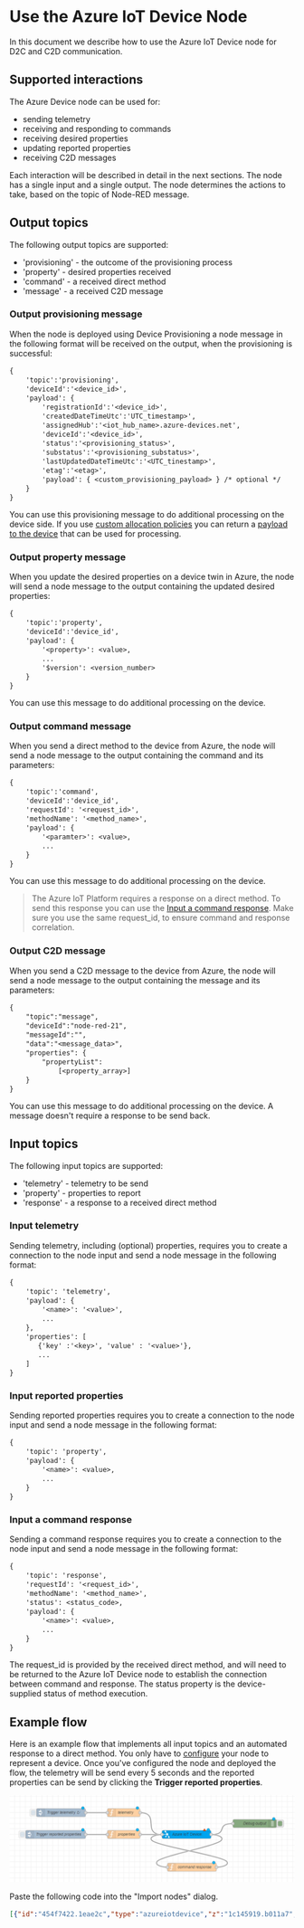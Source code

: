 # Use the Azure IoT Device Node
In this document we describe how to use the Azure IoT Device node for D2C and C2D communication.

## Supported interactions
The Azure Device node can be used for:
- sending telemetry
- receiving and responding to commands
- receiving desired properties
- updating reported properties
- receiving C2D messages

Each interaction will be described in detail in the next sections. The node has a single input and a single output. The node determines the actions to take, based on the topic of Node-RED message.

## Output topics
The following output topics are supported:
- 'provisioning' - the outcome of the provisioning process
- 'property' - desired properties received
- 'command' - a received direct method
- 'message' - a received C2D message

### Output provisioning message
When the node is deployed using Device Provisioning a node message in the following format will be received on the output, when the provisioning is successful:

```
{
    'topic':'provisioning',
    'deviceId':'<device_id>',
    'payload': {
        'registrationId':'<device_id>',
        'createdDateTimeUtc':'UTC_timestamp>',
        'assignedHub':'<iot_hub_name>.azure-devices.net',
        'deviceId':'<device_id>',
        'status':'<provisioning_status>',
        'substatus':'<provisioning_substatus>',
        'lastUpdatedDateTimeUtc':'<UTC_tinestamp>',
        'etag':'<etag>',
        'payload': { <custom_provisioning_payload> } /* optional */
    }
}
```

You can use this provisioning message to do additional processing on the device side. If you use [custom allocation policies](https://docs.microsoft.com/en-us/azure/iot-dps/how-to-use-custom-allocation-policies) you can return a [payload to the device](https://docs.microsoft.com/en-us/azure/iot-dps/how-to-send-additional-data) that can be used for processing.

### Output property message
When you update the desired properties on a device twin in Azure, the node will send a node message to the output containing the updated desired properties:

```
{
    'topic':'property',
    'deviceId':'device_id',
    'payload': {
        '<property>': <value>,
        ...
        '$version': <version_number>
    }
}
```

You can use this message to do additional processing on the device.

### Output command message
When you send a direct method to the device from Azure, the node will send a node message to the output containing the command and its parameters:

```
{
    'topic':'command',
    'deviceId':'device_id',
    'requestId': '<request_id>',
    'methodName': '<method_name>',
    'payload': {
        '<paramter>': <value>,
        ...
    }
}
```

You can use this message to do additional processing on the device.
> The Azure IoT Platform requires a response on a direct method. To send this response you can use the [Input a command response](./USE.md#input-a-command-response). Make sure you use the same request_id, to ensure command and response correlation.

### Output C2D message
When you send a C2D message to the device from Azure, the node will send a node message to the output containing the message and its parameters:

```
{
    "topic":"message",
    "deviceId":"node-red-21",
    "messageId":"",
    "data":"<message_data>",
    "properties": {
        "propertyList":
            [<property_array>]
    }
}
```

You can use this message to do additional processing on the device. A message doesn't require a response to be send back.

## Input topics
The following input topics are supported:
- 'telemetry' - telemetry to be send
- 'property' - properties to report
- 'response' - a response to a received direct method


### Input telemetry
Sending telemetry, including (optional) properties, requires you to create a connection to the node input and send a node message in the following format:

```
{
    'topic': 'telemetry',
    'payload': { 
        '<name>': '<value>',
        ...
    },
    'properties': [                                           
       {'key' :'<key>', 'value' : '<value>'},
       ...
    ]
}
```


### Input reported properties
Sending reported properties requires you to create a connection to the node input and send a node message in the following format:

```
{
    'topic': 'property',
    'payload': { 
        '<name>': <value>,
        ...
    }
}
```

### Input a command response
Sending a command response requires you to create a connection to the node input and send a node message in the following format:

```
{
    'topic': 'response',
    'requestId': '<request_id>',
    'methodName': '<method_name>',
    'status': <status_code>,
    'payload': { 
        '<name>': <value>,
        ...
    }
}
```

The request_id is provided by the received direct method, and will need to be returned to the Azure IoT Device node to establish the connection between command and response.
The status property is the device-supplied status of method execution. 

## Example flow
Here is an example flow that implements all input topics and an automated response to a direct method. You only have to [configure](./CONFIGURE.md) your node to represent a device. Once you've configured the node and deployed the flow, the telemetry will be send every 5 seconds and the reported properties can be send by clicking the **Trigger reported properties**.

![Azure IoT Device node example](images/example-flow.png)

Paste the following code into the "Import nodes" dialog.
```json
[{"id":"454f7422.1eae2c","type":"azureiotdevice","z":"1c145919.b011a7","deviceid":"","connectiontype":"dps","authenticationmethod":"sas","iothub":"","isIotcentral":false,"scopeid":"","enrollmenttype":"group","saskey":"","certname":"","keyname":"","protocol":"mqtt","methods":[{"name":"turnOnLed"},{"name":"blink"},{"name":"turnOffLed"},{"name":"echo"},{"name":"countdown"}],"information":[{"name":"manufacturer","value":"Contoso Inc."}],"gatewayHostname":"","caname":"","x":670,"y":260,"wires":[["c91f52ec.5c28c","c215305f.aeabe"]]},{"id":"c91f52ec.5c28c","type":"debug","z":"1c145919.b011a7","name":"Debug output","active":true,"tosidebar":true,"console":false,"tostatus":false,"complete":"true","targetType":"full","x":920,"y":220,"wires":[]},{"id":"418e259c.7afc6c","type":"inject","z":"1c145919.b011a7","name":"Trigger telemetry","topic":"","payload":"","payloadType":"date","repeat":"5","crontab":"","once":true,"onceDelay":0.1,"x":210,"y":180,"wires":[["975dd04.c06673"]]},{"id":"975dd04.c06673","type":"function","z":"1c145919.b011a7","name":"telemetry","func":"msg = {\n    'topic': 'telemetry',\n    'payload': {'humidity': Math.round(10000*Math.random())/100,\n        'temperature': 20 + (Math.round(2500*Math.random())/100),\n        'pressure': 850 + (Math.round(35000*Math.random())/100)\n    }\n}\nreturn msg;","outputs":1,"noerr":0,"x":440,"y":180,"wires":[["454f7422.1eae2c"]]},{"id":"a3fdf5d6.685468","type":"inject","z":"1c145919.b011a7","name":"Trigger reported properties","topic":"","payload":"","payloadType":"date","repeat":"","crontab":"","once":false,"onceDelay":0.1,"x":190,"y":260,"wires":[["e0e8780f.52d7c8"]]},{"id":"e0e8780f.52d7c8","type":"function","z":"1c145919.b011a7","name":"properties","func":"msg = {\n    'topic': 'property',\n    'payload': { 'fanSpeed': {'value':120},\n        'voltage': {'value':5},\n        'current': {'value':55},\n        'irSwitch': {'value':true}\n    }\n}\nreturn msg;","outputs":1,"noerr":0,"x":440,"y":260,"wires":[["454f7422.1eae2c"]]},{"id":"c215305f.aeabe","type":"function","z":"1c145919.b011a7","name":"command response","func":"if (msg.topic == \"command\") {\n   var response = {\n       \"topic\": \"response\",\n       \"requestId\": msg.payload.requestId,\n       \"methodName\": msg.payload.methodName,\n       \"status\": 200,\n       \"payload\": msg.payload.payload\n   };\n   return response;\n}\n","outputs":1,"noerr":0,"x":690,"y":380,"wires":[["454f7422.1eae2c"]]}]
```